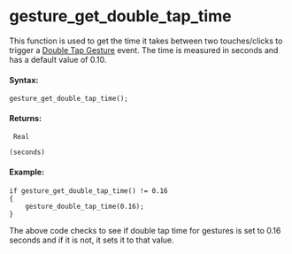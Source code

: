 # gesture_get_double_tap_time

This function is used to get the time it takes between two
touches/clicks to trigger a [Double Tap
Gesture](../../../../The_Asset_Editors/Object_Properties/Gesture_Events)
event. The time is measured in seconds and has a default value of 0.10.

#### **Syntax:**

``` gml
gesture_get_double_tap_time();
```

#### Returns:

``` gml
 Real

(seconds)
```

#### Example:

``` gml
if gesture_get_double_tap_time() != 0.16
{
    gesture_double_tap_time(0.16);
}
```

The above code checks to see if double tap time for gestures is set to
0.16 seconds and if it is not, it sets it to that value.
